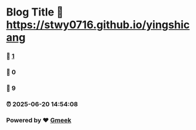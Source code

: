 # Blog Title :link: https://stwy0716.github.io/yingshicang 
### :page_facing_up: [1](https://stwy0716.github.io/yingshicang/tag.html) 
### :speech_balloon: 0 
### :hibiscus: 9 
### :alarm_clock: 2025-06-20 14:54:08 
### Powered by :heart: [Gmeek](https://github.com/Meekdai/Gmeek)
